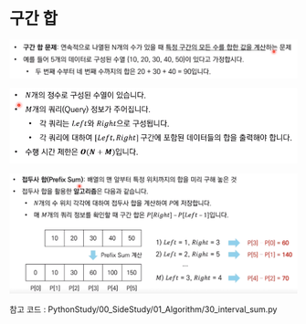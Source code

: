 # 구간 합

![1](25_interval_sum.assets/1.png)

![2](25_interval_sum.assets/2.png)

![3](25_interval_sum.assets/3.png)



참고 코드 : PythonStudy/00_SideStudy/01_Algorithm/30_interval_sum.py

